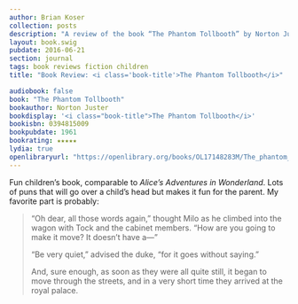 ```yaml
---
author: Brian Koser
collection: posts
description: "A review of the book “The Phantom Tollbooth” by Norton Juster"
layout: book.swig
pubdate: 2016-06-21
section: journal
tags: book reviews fiction children
title: "Book Review: <i class='book-title'>The Phantom Tollbooth</i>"

audiobook: false
book: "The Phantom Tollbooth"
bookauthor: Norton Juster
bookdisplay: '<i class="book-title">The Phantom Tollbooth</i>'
bookisbn: 0394815009
bookpubdate: 1961
bookrating: ★★★★★
lydia: true
openlibraryurl: "https://openlibrary.org/books/OL17148283M/The_phantom_tollbooth"
---
```

Fun children’s book, comparable to <i class="book-title">Alice’s Adventures in Wonderland</i>. Lots of puns that will go over a child’s head but makes it fun for the parent. My favorite part is probably:

<blockquote>
<p>“Oh dear, all those words again,” thought Milo as he climbed into the wagon with Tock and the cabinet members. “How are you going to make it move? It doesn’t have a—”
<p>“Be very quiet,” advised the duke, “for it goes without saying.”
<p>And, sure enough, as soon as they were all quite still, it began to move through the streets, and in a very short time they arrived at the royal palace.
</blockquote>
